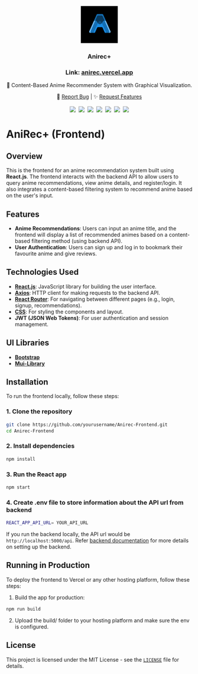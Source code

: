 <div align="center">
<a href="https://github.com/shaikhdanialsah/Anirec-Frontend">
  <img src="public/logo.png" width="100" height="100">
</a>
  <h3 align="center">Anirec+</h3>

  <h3>Link: <a href="https://anirec.vercel.app/">anirec.vercel.app</a></h3>

   <p align="center">
    📖 Content-Based Anime Recommender System with Graphical Visualization.
  </p>

  🐜 <a href="https://github.com/shaikhdanialsah/Anirec-Frontend/issues">Report Bug</a> | ✨ <a href="https://github.com/shaikhdanialsah/Anirec-Frontend/issues">Request Features</a>
  <br /><br />
  <img src="https://img.shields.io/badge/React-20232A?style=for-the-badge&logo=react&logoColor=61DAFB" />&nbsp;
  <img src="https://img.shields.io/badge/JavaScript-323330?style=for-the-badge&logo=javascript&logoColor=F7DF1E" />&nbsp;
  <img src="https://img.shields.io/badge/PowerBI-F2C811?style=for-the-badge&logo=Power%20BI&logoColor=white" />&nbsp;
  <img src="https://img.shields.io/badge/Bootstrap-563D7C?style=for-the-badge&logo=bootstrap&logoColor=white" />&nbsp;
  <img src="https://img.shields.io/badge/Material%20UI-007FFF?style=for-the-badge&logo=mui&logoColor=white" />&nbsp;
  <img src="https://img.shields.io/badge/CSS3-1572B6?style=for-the-badge&logo=css3&logoColor=white" />&nbsp;
  <img src="https://img.shields.io/badge/Vercel-000000?style=for-the-badge&logo=vercel&logoColor=white" />
</div>

# AniRec+ (Frontend)

## Overview

This is the frontend for an anime recommendation system built using **React.js**. The frontend interacts with the backend API to allow users to query anime recommendations, view anime details, and register/login. It also integrates a content-based filtering system to recommend anime based on the user's input.

## Features

- **Anime Recommendations**: Users can input an anime title, and the frontend will display a list of recommended animes based on a content-based filtering method (using backend API).
- **User Authentication**: Users can sign up and log in to bookmark their favourite anime and give reviews.

## Technologies Used

- **[React.js](https://react.dev/)**: JavaScript library for building the user interface.
- **[Axios](https://axios-http.com/docs/intro)**: HTTP client for making requests to the backend API.
- **[React Router](https://reactrouter.com/)**: For navigating between different pages (e.g., login, signup, recommendations).
- **[CSS](https://www.w3schools.com/css/)**: For styling the components and layout.
- **JWT (JSON Web Tokens)**: For user authentication and session management.

## UI Libraries
- **[Bootstrap](https://react-bootstrap.netlify.app/)**
- **[Mui-Library](https://mui.com/material-ui/getting-started/)**

## Installation

To run the frontend locally, follow these steps:

### 1. Clone the repository

```bash
git clone https://github.com/yourusername/Anirec-Frontend.git
cd Anirec-Frontend
```

### 2. Install dependencies
```bash
npm install
```

### 3. Run the React app
```bash
npm start
```

### 4. Create .env file to store information about the API url from backend
```bash
REACT_APP_API_URL= YOUR_API_URL
```
If you run the backend locally, the API url would be `http://localhost:5000/api`. Refer [backend documentation](https://github.com/shaikhdanialsah/Anirec-Backend) for more details on setting up the backend.

## Running in Production
To deploy the frontend to Vercel or any other hosting platform, follow these steps:
1. Build the app for production:

```bash
npm run build
```
2. Upload the build/ folder to your hosting platform and make sure the env is configured.

## License
This project is licensed under the MIT License - see the [`LICENSE`](https://choosealicense.com/licenses/mit/) file for details.
